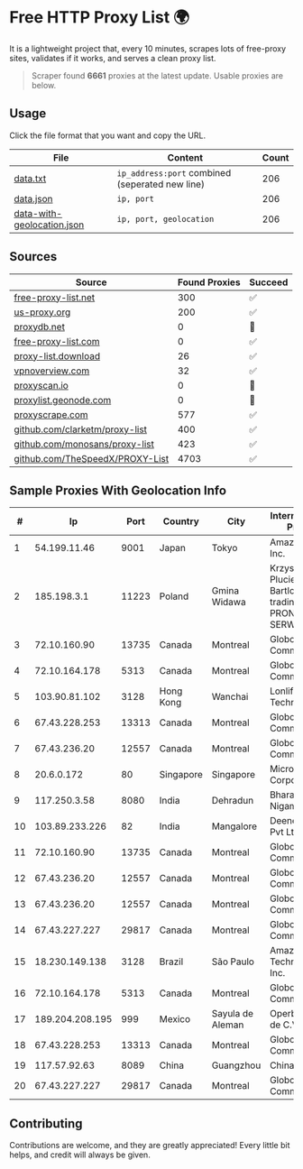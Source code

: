 
# Free HTTP Proxy List 🌍

It is a lightweight project that, every 10 minutes, scrapes lots of free-proxy sites, validates if it works, and serves a clean proxy list.


> Scraper found **6661** proxies at the latest update. Usable proxies are below.

## Usage

Click the file format that you want and copy the URL.


|File|Content|Count|
|----|-------|-----|
|[data.txt](https://raw.githubusercontent.com/themiralay/Proxy-List-World/master/data.txt)|`ip_address:port` combined (seperated new line)|206|
|[data.json](https://raw.githubusercontent.com/themiralay/Proxy-List-World/master/data.json)|`ip, port`|206|
|[data-with-geolocation.json](https://raw.githubusercontent.com/themiralay/Proxy-List-World/master/data-with-geolocation.json)|`ip, port, geolocation`|206|

## Sources

|Source|Found Proxies|Succeed|
|------|-------------|-------|
|[free-proxy-list.net](https://free-proxy-list.net)|300|✅|
|[us-proxy.org](https://www.us-proxy.org)|200|✅|
|[proxydb.net](http://proxydb.net)|0|🚫|
|[free-proxy-list.com](https://free-proxy-list.com/?page=&port=&type%5B%5D=http&type%5B%5D=https&up_time=0&search=Search)|0|✅|
|[proxy-list.download](https://www.proxy-list.download/HTTP)|26|✅|
|[vpnoverview.com](https://vpnoverview.com/privacy/anonymous-browsing/free-proxy-servers)|32|✅|
|[proxyscan.io](https://www.proxyscan.io)|0|🚫|
|[proxylist.geonode.com](https://proxylist.geonode.com/api/proxy-list?limit=300&page=1&sort_by=lastChecked&sort_type=desc&protocols=http,https)|0|🚫|
|[proxyscrape.com](https://api.proxyscrape.com/v2/?request=displayproxies&protocol=http&timeout=10000&country=all&ssl=all&anonymity=all)|577|✅|
|[github.com/clarketm/proxy-list](https://raw.githubusercontent.com/clarketm/proxy-list/master/proxy-list-raw.txt)|400|✅|
|[github.com/monosans/proxy-list](https://raw.githubusercontent.com/monosans/proxy-list/main/proxies/http.txt)|423|✅|
|[github.com/TheSpeedX/PROXY-List](https://raw.githubusercontent.com/TheSpeedX/PROXY-List/master/http.txt)|4703|✅|


## Sample Proxies With Geolocation Info

|#|Ip|Port|Country|City|Internet Service Provider|
|-|--|----|-------|----|-------------------------|
|1|54.199.11.46|9001|Japan|Tokyo|Amazon.com, Inc.|
|2|185.198.3.1|11223|Poland|Gmina Widawa|Krzysztof Pluciennik Bartlomiej trading as PRONET-SERWIS|
|3|72.10.160.90|13735|Canada|Montreal|GloboTech Communications|
|4|72.10.164.178|5313|Canada|Montreal|GloboTech Communications|
|5|103.90.81.102|3128|Hong Kong|Wanchai|Lonlife Technology Co.|
|6|67.43.228.253|13313|Canada|Montreal|GloboTech Communications|
|7|67.43.236.20|12557|Canada|Montreal|GloboTech Communications|
|8|20.6.0.172|80|Singapore|Singapore|Microsoft Corporation|
|9|117.250.3.58|8080|India|Dehradun|Bharat Sanchar Nigam Ltd|
|10|103.89.233.226|82|India|Mangalore|Deenet Services Pvt Ltd|
|11|72.10.160.90|13735|Canada|Montreal|GloboTech Communications|
|12|67.43.236.20|12557|Canada|Montreal|GloboTech Communications|
|13|67.43.236.20|12557|Canada|Montreal|GloboTech Communications|
|14|67.43.227.227|29817|Canada|Montreal|GloboTech Communications|
|15|18.230.149.138|3128|Brazil|São Paulo|Amazon Technologies Inc.|
|16|72.10.164.178|5313|Canada|Montreal|GloboTech Communications|
|17|189.204.208.195|999|Mexico|Sayula de Aleman|Operbes, S.A. de C.V.|
|18|67.43.228.253|13313|Canada|Montreal|GloboTech Communications|
|19|117.57.92.63|8089|China|Guangzhou|Chinanet|
|20|67.43.227.227|29817|Canada|Montreal|GloboTech Communications|



## Contributing

Contributions are welcome, and they are greatly appreciated! Every
little bit helps, and credit will always be given.

